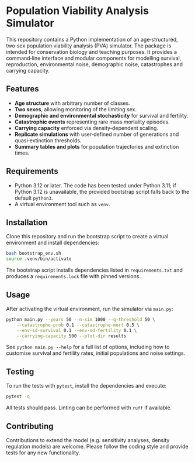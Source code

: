 # Population Viability Analysis Simulator

This repository contains a Python implementation of an age‑structured,
two‑sex population viability analysis (PVA) simulator. The package is
intended for conservation biology and teaching purposes. It provides a
command‑line interface and modular components for modelling survival,
reproduction, environmental noise, demographic noise, catastrophes and
carrying capacity.

## Features

- **Age structure** with arbitrary number of classes.
- **Two sexes**, allowing monitoring of the limiting sex.
- **Demographic and environmental stochasticity** for survival and
  fertility.
- **Catastrophic events** representing rare mass mortality episodes.
- **Carrying capacity** enforced via density‑dependent scaling.
- **Replicate simulations** with user‑defined number of generations and
  quasi‑extinction thresholds.
- **Summary tables and plots** for population trajectories and
  extinction times.

## Requirements

- Python 3.12 or later. The code has been tested under Python 3.11; if
  Python 3.12 is unavailable, the provided bootstrap script falls back
  to the default `python3`.
- A virtual environment tool such as `venv`.

## Installation

Clone this repository and run the bootstrap script to create a virtual
environment and install dependencies:

```bash
bash bootstrap_env.sh
source .venv/bin/activate
```

The bootstrap script installs dependencies listed in
`requirements.txt` and produces a `requirements.lock` file with
pinned versions.

## Usage

After activating the virtual environment, run the simulator via
`main.py`:

```bash
python main.py --years 50 --n-sim 1000 --q-threshold 50 \
    --catastrophe-prob 0.1 --catastrophe-mort 0.5 \
    --env-sd-survival 0.1 --env-sd-fertility 0.1 \
    --carrying-capacity 500 --plot-dir results
```

See `python main.py --help` for a full list of options, including how
to customise survival and fertility rates, initial populations and
noise settings.

## Testing

To run the tests with `pytest`, install the dependencies and execute:

```bash
pytest -q
```

All tests should pass. Linting can be performed with `ruff` if
available.

## Contributing

Contributions to extend the model (e.g. sensitivity analyses, density
regulation models) are welcome. Please follow the coding style and
provide tests for any new functionality.
